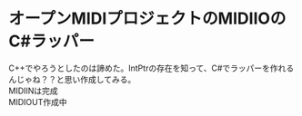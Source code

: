 # オープンMIDIプロジェクトのMIDIIOのC#ラッパー
C++でやろうとしたのは諦めた。IntPtrの存在を知って、C#でラッパーを作れるんじゃね？？と思い作成してみる。  
MIDIINは完成  
MIDIOUT作成中
